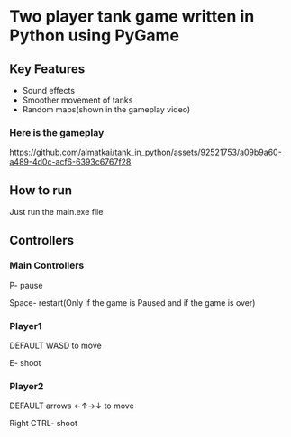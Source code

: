 # Two player tank game written in Python using PyGame
<h2>Key Features</h2>
<ul>
  <li>Sound effects
  <li>Smoother movement of tanks 
  <li>Random maps(shown in the gameplay video)
</ul>  
<h3>Here is the gameplay</h3>



https://github.com/almatkai/tank_in_python/assets/92521753/a09b9a60-a489-4d0c-acf6-6393c6767f28

<h2>How to run</h2>
<p>Just run the main.exe file</p>

<h2>Controllers</h2>
<h3>Main Controllers</h3>
<p>P- pause</p>
<p>Space- restart(Only if the game is Paused and if the game is over)</p>
<h3>Player1</h3>
<p>DEFAULT WASD to move</p>
<p>E- shoot</p>
<h3>Player2</h3>
<p>DEFAULT arrows ←↑→↓ to move</p>
<p>Right CTRL- shoot</p>
